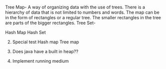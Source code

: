 Tree Map- A way of organizing data with the use of trees. There is a hierarchy of data that is not limited to numbers 
and words. The map can be in the form of rectangles or a regular tree. The smaller rectangles in the tree are 
parts of the bigger rectangles. 
Tree Set-

Hash Map
Hash Set

2.	Special test
Hash map
Tree map

3.	Does java have a built in heap??

4. Implement running medium
